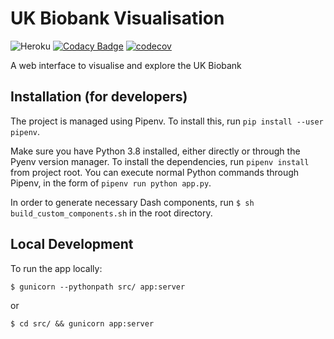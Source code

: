 # UK Biobank Visualisation
![Heroku](https://pyheroku-badge.herokuapp.com/?app=biobank-visualisation&style=flat)
[![Codacy Badge](https://app.codacy.com/project/badge/Grade/9cc1d9d60e4d409faa259833e7f1af26)](https://www.codacy.com?utm_source=github.com&amp;utm_medium=referral&amp;utm_content=rayanht/UK-Biobank-Visualisation&amp;utm_campaign=Badge_Grade)
[![codecov](https://codecov.io/gh/rayanht/UK-Biobank-Visualisation/branch/main/graph/badge.svg?token=L44KA5MU5N)](https://codecov.io/gh/rayanht/UK-Biobank-Visualisation)

A web interface to visualise and explore the UK Biobank

## Installation (for developers)
The project is managed using Pipenv. To install this, run `pip install --user pipenv`.

Make sure you have Python 3.8 installed, either directly or through the Pyenv version manager. To install the dependencies, run `pipenv install` from project root. You can execute normal Python commands through Pipenv, in the form of `pipenv run python app.py`.

In order to generate necessary Dash components, run `$ sh build_custom_components.sh` in the root directory.

## Local Development

To run the app locally:

`$ gunicorn --pythonpath src/ app:server`

or

`$ cd src/ && gunicorn app:server`
